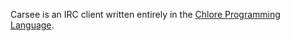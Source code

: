 Carsee is an IRC client written entirely in the [Chlore Programming Language](https://github.com/trap-representation/Chlore).
